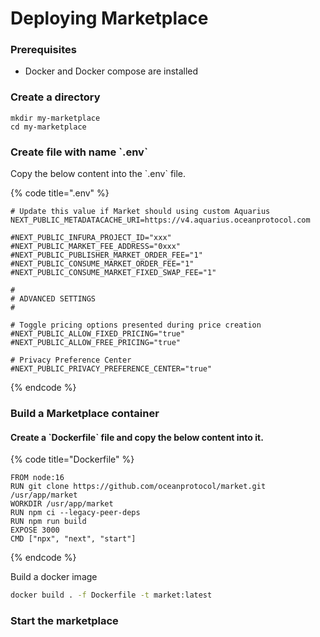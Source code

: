 # Deploying Marketplace

### Prerequisites

* Docker and Docker compose are installed

### Create a directory

```
mkdir my-marketplace
cd my-marketplace
```

### Create file with name \`.env\`

Copy the below content into the \`.env\` file.

{% code title=".env" %}
```
# Update this value if Market should using custom Aquarius 
NEXT_PUBLIC_METADATACACHE_URI=https://v4.aquarius.oceanprotocol.com

#NEXT_PUBLIC_INFURA_PROJECT_ID="xxx"
#NEXT_PUBLIC_MARKET_FEE_ADDRESS="0xxx"
#NEXT_PUBLIC_PUBLISHER_MARKET_ORDER_FEE="1"
#NEXT_PUBLIC_CONSUME_MARKET_ORDER_FEE="1"
#NEXT_PUBLIC_CONSUME_MARKET_FIXED_SWAP_FEE="1"

#
# ADVANCED SETTINGS
#

# Toggle pricing options presented during price creation
#NEXT_PUBLIC_ALLOW_FIXED_PRICING="true"
#NEXT_PUBLIC_ALLOW_FREE_PRICING="true"

# Privacy Preference Center
#NEXT_PUBLIC_PRIVACY_PREFERENCE_CENTER="true"
```
{% endcode %}

### Build a Marketplace container

#### Create a \`Dockerfile\` file and copy the below content into it.

{% code title="Dockerfile" %}
```
FROM node:16
RUN git clone https://github.com/oceanprotocol/market.git /usr/app/market
WORKDIR /usr/app/market
RUN npm ci --legacy-peer-deps
RUN npm run build
EXPOSE 3000
CMD ["npx", "next", "start"]
```
{% endcode %}

Build a docker image

```bash
docker build . -f Dockerfile -t market:latest
```

### Start the marketplace
